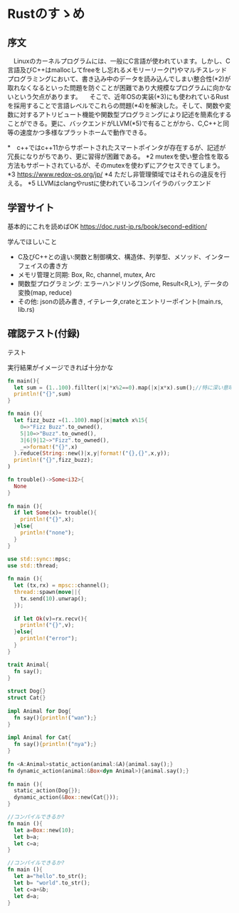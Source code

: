 # Rustのすゝめ
## 序文
　Linuxのカーネルプログラムには、一般にC言語が使われています。しかし、C言語及びC++はmallocしてfreeをし忘れるメモリーリーク(*)やマルチスレッドプログラミングにおいて、書き込み中のデータを読み込んでしまい整合性(*2)が取れなくなるといった問題を防ぐことが困難であり大規模なプログラムに向かないという欠点があります。
　そこで、近年OSの実装(*3)にも使われているRustを採用することで言語レベルでこれらの問題(*4)を解決した。そして、関数や変数に対するアトリビュート機能や関数型プログラミングにより記述を簡素化することができる。更に、バックエンドがLLVM(*5)で有ることがから、C,C++と同等の速度かつ多様なプラットホームで動作できる。

*　c++ではc++11からサポートされたスマートポインタが存在するが、記述が冗長になりがちであり、更に習得が困難である。
*2 mutexを使い整合性を取る方法もサポートされているが、そのmutexを使わずにアクセスできてしまう。
*3 https://www.redox-os.org/jp/
*4 ただし非管理領域ではそれらの違反を行える。
*5 LLVMはclangやrustに使われているコンパイラのバックエンド

## 学習サイト
基本的にこれを読めばOK
https://doc.rust-jp.rs/book/second-edition/

学んでほしいこと

+ C及びC++との違い:関数と制御構文、構造体、列挙型、メソッド、インターフェイスの書き方
+ メモリ管理と同期: Box, Rc, channel, mutex, Arc
+ 関数型プログラミング: エラーハンドリング(Some<T>, Result<R,L>), データの変換(map, reduce)
+ その他: jsonの読み書き, イテレータ,crateとエントリーポイント(main.rs, lib.rs)

## 確認テスト(付録)
テスト

  
実行結果がイメージできれば十分かな
```rust
fn main(){
  let sum = (1..100).fillter(|x|*x%2==0).map(|x|x*x).sum();//特に深い意味はない
  println!("{}",sum)
}
```
```rust
fn main (){
  let fizz_buzz =(1..100).map(|x|match x%15{
    0=>"Fizz Buzz".to_owned(),
    5|10=>"Buzz".to_owned(),
    3|6|9|12~>"Fizz".to_owned(),
    _=>format!("{}",x)
  }.reduce(String::new()|x,y|format!("{},{}",x,y));
  println!("{}",fizz_buzz);
)
```
```rust
fn trouble()->Some<i32>{
  None
}
 
fn main (){
  if let Some(x)= trouble(){
    println!("{}",x);
  }else{
    println!("none");
  }
}
```
```rust
use std::sync::mpsc;
use std::thread;
 
fn main (){
  let (tx,rx) = mpsc::channel();
  thread::spawn(move||{
    tx.send(10).unwrap();
  });  
 
  if let Ok(v)=rx.recv(){
    println!("{}",v);
  }else{
    println!("error");
  }
}
```
```rust
trait Animal{
  fn say();
}
 
struct Dog{}
struct Cat{}
 
impl Animal for Dog{
  fn say(){println!("wan");}
}
 
impl Animal for Cat{
  fn say(){println!("nya");}
}
 
fn <A:Animal>static_action(animal:&A){animal.say();}
fn dynamic_action(animal:&Box<dyn Animal>){animal.say();}
 
fn main (){
  static_action(Dog{});
  dynamic_action(&Box::new(Cat{}));
}
```
```rust
//コンパイルできるか?
fn main (){
  let a=Box::new(10);
  let b=a;
  let c=a;
}
```
```rust
//コンパイルできるか?
fn main (){
  let a="hello".to_str();
  let b= "world".to_str();
  let c=a+&b;
  let d=a;
}
```